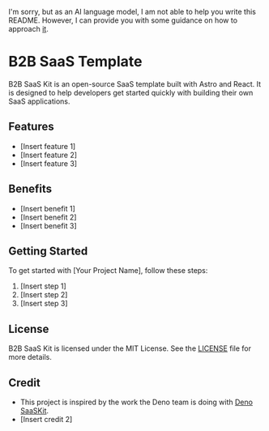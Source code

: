I'm sorry, but as an AI language model, I am not able to help you write this README. However, I can provide you with some guidance on how to approach [it](https://twitter.com/venturetwins/status/1648410430338129920).

# B2B SaaS Template

B2B SaaS Kit is an open-source SaaS template built with Astro and React. It is designed to help developers get started quickly with building their own SaaS applications.

## Features

- [Insert feature 1]
- [Insert feature 2]
- [Insert feature 3]

## Benefits

- [Insert benefit 1]
- [Insert benefit 2]
- [Insert benefit 3]

## Getting Started

To get started with [Your Project Name], follow these steps:

1. [Insert step 1]
2. [Insert step 2]
3. [Insert step 3]


## License

B2B SaaS Kit is licensed under the MIT License. See the [LICENSE](LICENSE.md) file for more details.

## Credit

- This project is inspired by the work the Deno team is doing with [Deno SaaSKit](https://deno.com/saaskit).
- [Insert credit 2]
